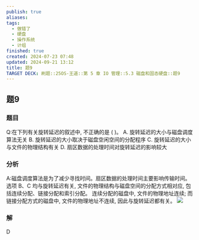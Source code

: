```yaml
---
publish: true
aliases: 
tags:
  - 做错了
  - 硬盘
  - 操作系统
  - 计组
finished: true
created: 2024-07-23 07:48
updated: 2024-09-21 13:12
title: 题9
TARGET DECK: 刷题::25OS-王道::第 5 章 IO 管理::5.3 磁盘和固态硬盘::题9
---
```


## 题9
### 题目
Q:在下列有关旋转延迟的叙述中, 不正确的是 ( )。
A. 旋转延迟的大小与磁盘调度算法无关
B. 旋转延迟的大小取决于磁盘空闲空间的分配程序
C. 旋转延迟的大小与文件的物理结构有关
D. 扇区数据的处理时间对旋转延迟的影响较大
### 分析
A:磁盘调度算法是为了减少寻找时间。扇区数据的处理时间主要影响传输时间。
选项 B、C 均与旋转延迟有关, 文件的物理结构与磁盘空间的分配方式相对应, 包括连续分配、链接分配和索引分配。
连续分配的磁盘中, 文件的物理地址连续; 
而链接分配方式的磁盘中, 文件的物理地址不连续, 因此与旋转延迟都有关。
![](https://img.hwenyi.live/202408112034962.webp)
### 解
D
